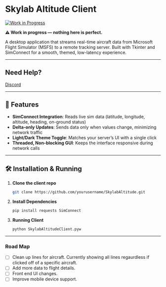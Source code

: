 # Skylab Altitude Client

[![Work in Progress](https://img.shields.io/badge/status-wip-orange)](https://github.com/yourusername/SkylabAltitude)

**⚠️ Work in progress — nothing here is perfect.**

A desktop application that streams real-time aircraft data from Microsoft Flight Simulator (MSFS) to a remote tracking server. Built with Tkinter and SimConnect for a smooth, themed, low-latency experience.

---

## Need Help?
[Discord](https://discord.gg/V4BvVskxSG)

---

## 🚀 Features

- **SimConnect Integration**: Reads live sim data (latitude, longitude, altitude, heading, on-ground status)  
- **Delta-only Updates**: Sends data only when values change, minimizing network traffic  
- **Light/Dark Theme Toggle**: Matches your server’s UI with a single click  
- **Threaded, Non-blocking GUI**: Keeps the interface responsive during network calls  

---

## 🛠 Installation & Running

1. **Clone the client repo**  
   ```bash
   git clone https://github.com/yourusername/SkylabAltitude.git
2. **Install Dependencies**
    ```bash
    pip install requests SimConnect
3. **Running Client**
    ```bash
    python SkylabAltitudeClient.pyw
---

### Road Map
- [ ] Clean up lines for aircraft. Currently showing all lines regaurdless if clicked off of a specific aircraft.
- [ ] Add more data to flight details.
- [ ] Front end UI changes.
- [ ] Improve mobile device support.
